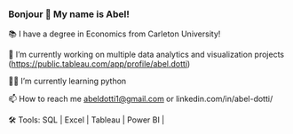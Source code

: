 ### Bonjour  🤙  My name is Abel!


 📚 I have a degree in Economics from Carleton University!

 🔭 I’m currently working on multiple data analytics and visualization projects (https://public.tableau.com/app/profile/abel.dotti)
 
 👨‍💻 I’m currently learning python
   
 📫 How to reach me abeldotti1@gmail.com or linkedin.com/in/abel-dotti/
  
 🛠 Tools: SQL | Excel | Tableau | Power BI |
 
 
    
    
 
 
